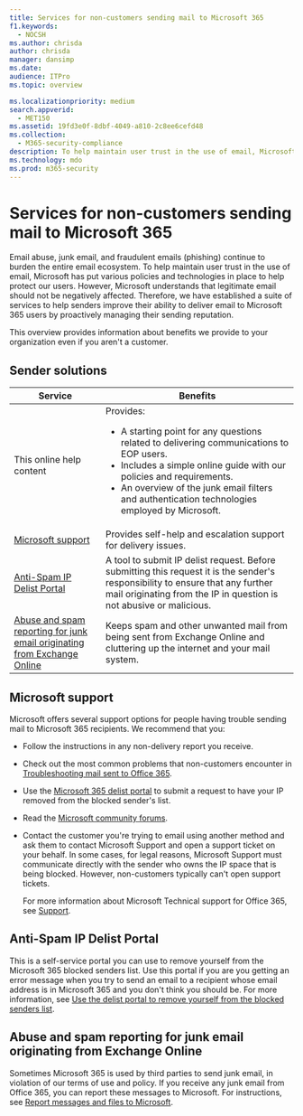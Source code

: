 ```yaml
---
title: Services for non-customers sending mail to Microsoft 365
f1.keywords:
  - NOCSH
ms.author: chrisda
author: chrisda
manager: dansimp
ms.date:
audience: ITPro
ms.topic: overview

ms.localizationpriority: medium
search.appverid:
  - MET150
ms.assetid: 19fd3e0f-8dbf-4049-a810-2c8ee6cefd48
ms.collection:
  - M365-security-compliance
description: To help maintain user trust in the use of email, Microsoft has put in place various policies and technologies to help protect our users.
ms.technology: mdo
ms.prod: m365-security
---
```


# Services for non-customers sending mail to Microsoft 365

Email abuse, junk email, and fraudulent emails (phishing) continue to burden the entire email ecosystem. To help maintain user trust in the use of email, Microsoft has put various policies and technologies in place to help protect our users. However, Microsoft understands that legitimate email should not be negatively affected. Therefore, we have established a suite of services to help senders improve their ability to deliver email to Microsoft 365 users by proactively managing their sending reputation.

This overview provides information about benefits we provide to your organization even if you aren't a customer.

## Sender solutions

|Service|Benefits|
|---|---|
|This online help content|Provides: <ul><li>A starting point for any questions related to delivering communications to EOP users.</li><li>Includes a simple online guide with our policies and requirements.</li><li>An overview of the junk email filters and authentication technologies employed by Microsoft.</li><ul>|
|[Microsoft support](#microsoft-support)|Provides self-help and escalation support for delivery issues.|
|[Anti-Spam IP Delist Portal](#anti-spam-ip-delist-portal)|A tool to submit IP delist request. Before submitting this request it is the sender's responsibility to ensure that any further mail originating from the IP in question is not abusive or malicious.|
|[Abuse and spam reporting for junk email originating from Exchange Online](#abuse-and-spam-reporting-for-junk-email-originating-from-exchange-online)|Keeps spam and other unwanted mail from being sent from Exchange Online and cluttering up the internet and your mail system.|

## Microsoft support

Microsoft offers several support options for people having trouble sending mail to Microsoft 365 recipients. We recommend that you:

- Follow the instructions in any non-delivery report you receive.

- Check out the most common problems that non-customers encounter in [Troubleshooting mail sent to Office 365](troubleshooting-mail-sent-to-office-365.md).

- Use the [Microsoft 365 delist portal](https://sender.office.com) to submit a request to have your IP removed from the blocked sender's list.

- Read the [Microsoft community forums](https://community.office365.com/f/).

- Contact the customer you're trying to email using another method and ask them to contact Microsoft Support and open a support ticket on your behalf. In some cases, for legal reasons, Microsoft Support must communicate directly with the sender who owns the IP space that is being blocked. However, non-customers typically can't open support tickets.

  For more information about Microsoft Technical support for Office 365, see [Support](/office365/servicedescriptions/office-365-platform-service-description/support).

## Anti-Spam IP Delist Portal

This is a self-service portal you can use to remove yourself from the Microsoft 365 blocked senders list. Use this portal if you are you getting an error message when you try to send an email to a recipient whose email address is in Microsoft 365 and you don't think you should be. For more information, see [Use the delist portal to remove yourself from the blocked senders list](use-the-delist-portal-to-remove-yourself-from-the-office-365-blocked-senders-lis.md).

## Abuse and spam reporting for junk email originating from Exchange Online

Sometimes Microsoft 365 is used by third parties to send junk email, in violation of our terms of use and policy. If you receive any junk email from Office 365, you can report these messages to Microsoft. For instructions, see [Report messages and files to Microsoft](report-junk-email-messages-to-microsoft.md).
